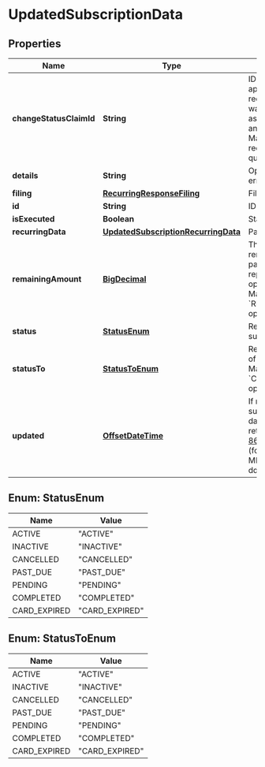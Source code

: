 
# UpdatedSubscriptionData

## Properties
Name | Type | Description | Notes
------------ | ------------- | ------------- | -------------
**changeStatusClaimId** | **String** | ID of claim; appears in case of request change was processed asynchronously and put in queue. Mandatory if request was put in queue. |  [optional]
**details** | **String** | Operation details, errors, etc. |  [optional]
**filing** | [**RecurringResponseFiling**](RecurringResponseFiling.md) | Filing data |  [optional]
**id** | **String** | ID of subscription | 
**isExecuted** | **Boolean** | Status of operation | 
**recurringData** | [**UpdatedSubscriptionRecurringData**](UpdatedSubscriptionRecurringData.md) | Payment data |  [optional]
**remainingAmount** | [**BigDecimal**](BigDecimal.md) | The amount remained to be paid after repayment operation. Mandatory for &#x60;REPAYMENT&#x60; operation only |  [optional]
**status** | [**StatusEnum**](#StatusEnum) | Resulted status of subscription | 
**statusTo** | [**StatusToEnum**](#StatusToEnum) | Requested status of subscription. Mandatory for &#x60;CHANGE_STATUS&#x60; operation only. |  [optional]
**updated** | [**OffsetDateTime**](OffsetDateTime.md) | If request is successful then date and time returned in [ISO 8601](https://en.wikipedia.org/wiki/ISO_8601) format (format - yyyy-MM-dd&#39;T&#39;HH:mm:ss&#39;Z&#39;). | 


<a name="StatusEnum"></a>
## Enum: StatusEnum
Name | Value
---- | -----
ACTIVE | &quot;ACTIVE&quot;
INACTIVE | &quot;INACTIVE&quot;
CANCELLED | &quot;CANCELLED&quot;
PAST_DUE | &quot;PAST_DUE&quot;
PENDING | &quot;PENDING&quot;
COMPLETED | &quot;COMPLETED&quot;
CARD_EXPIRED | &quot;CARD_EXPIRED&quot;


<a name="StatusToEnum"></a>
## Enum: StatusToEnum
Name | Value
---- | -----
ACTIVE | &quot;ACTIVE&quot;
INACTIVE | &quot;INACTIVE&quot;
CANCELLED | &quot;CANCELLED&quot;
PAST_DUE | &quot;PAST_DUE&quot;
PENDING | &quot;PENDING&quot;
COMPLETED | &quot;COMPLETED&quot;
CARD_EXPIRED | &quot;CARD_EXPIRED&quot;



